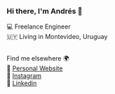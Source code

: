 ### Hi there, I'm Andrés 👋

💻 Freelance Engineer </br>
🇺🇾 Living in Montevideo, Uruguay</br></br>

Find me elsewhere 🌍</br>
🚀 <a href="http://andreshaskel.dev/">Personal Website</a></br>
📸 <a href="http://instagram.com/andihaskel"> Instagram </a></br>
👔 <a href="https://www.linkedin.com/in/andreshaskel/"> Linkedin </a></br>
